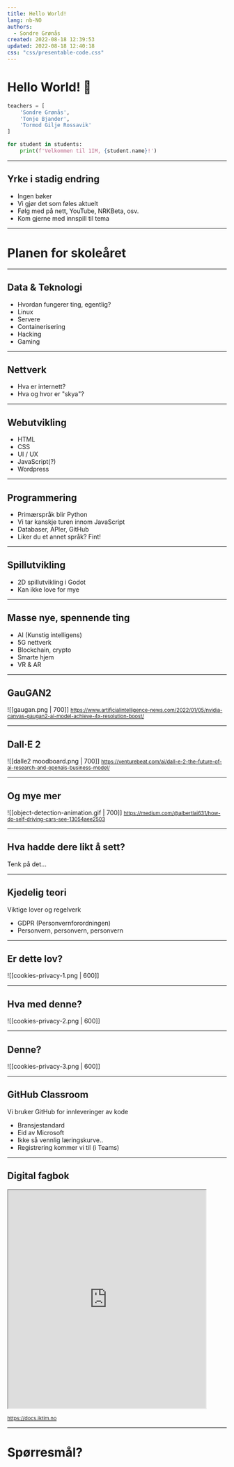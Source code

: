 ```yaml
---
title: Hello World!
lang: nb-NO
authors:
  - Sondre Grønås
created: 2022-08-18 12:39:53
updated: 2022-08-18 12:40:18
css: "css/presentable-code.css"
---
```

# Hello World! 🚀
<!-- slide bg="[[lines-of-code-2653362.png]]"-->
```python
teachers = [
	'Sondre Grønås',
	'Tonje Bjander',
	'Tormod Gilje Rossavik'
]

for student in students:
	print(f'Velkommen til 1IM, {student.name}!')
```

---
## Yrke i stadig endring
- Ingen bøker
- Vi gjør det som føles aktuelt
- Følg med på nett, YouTube, NRKBeta, osv.
- Kom gjerne med innspill til tema

---
# Planen for skoleåret

---
<!-- slide bg="[[black-and-gray-computer-motherboard-2588757.jpeg]]" data-background-opacity=".2" -->
## Data & Teknologi
- Hvordan fungerer ting, egentlig?
- Linux
- Servere
- Containerisering
- Hacking
- Gaming

---
<!-- slide bg="[[network-servers-on-an-enclosure-6466141.jpeg]]" data-background-opacity=".2" -->
## Nettverk
- Hva er internett?
- Hva og hvor er "skya"?

---
<!-- slide bg="[[macbook-pro-displaying-website-version-2-on-table-285814.webp]]" data-background-opacity=".3" -->
## Webutvikling
- HTML
- CSS
- UI / UX
- JavaScript(?)
- Wordpress

---
<!-- slide bg="[[a-person-doing-computer-programming-7988086.jpeg]]" data-background-opacity=".1" -->
## Programmering
- Primærspråk blir Python
- Vi tar kanskje turen innom JavaScript
- Databaser, APIer, GitHub
- Liker du et annet språk? Fint!

---
<!-- slide bg="[[godot-2d-bg.png]]" data-background-opacity=".2" -->
## Spillutvikling
- 2D spillutvikling i Godot
- Kan ikke love for mye

---
<!-- slide bg="[[blue-bright-lights-373543.jpeg]]" data-background-opacity=".1" -->
## Masse nye, spennende ting
- AI (Kunstig intelligens)
- 5G nettverk
- Blockchain, crypto
- Smarte hjem
- VR & AR

---
## GauGAN2
![[gaugan.png | 700]]
<small>https://www.artificialintelligence-news.com/2022/01/05/nvidia-canvas-gaugan2-ai-model-achieve-4x-resolution-boost/</small>

---
## Dall·E 2
![[dalle2 moodboard.png | 700]]
<small>https://venturebeat.com/ai/dall-e-2-the-future-of-ai-research-and-openais-business-model/</small>

---
## Og mye mer
![[object-detection-animation.gif | 700]] 
<small>https://medium.com/@albertlai631/how-do-self-driving-cars-see-13054aee2503</small>

---
## Hva hadde dere likt å sett?
Tenk på det...

---
<!-- slide bg="[[white-caution-cone-on-keyboard-211151.png]]" data-background-opacity=".1" -->
## Kjedelig teori
Viktige lover og regelverk
- GDPR (Personvernforordningen)
- Personvern, personvern, personvern

---
## Er dette lov?
![[cookies-privacy-1.png | 600]]

---
## Hva med denne?
![[cookies-privacy-2.png | 600]]

---
## Denne?
![[cookies-privacy-3.png | 600]]

---
<!-- slide bg="[[github-bg.png]]" -->
## GitHub Classroom
Vi bruker GitHub for innleveringer av kode
- Bransjestandard
- Eid av Microsoft
- Ikke så vennlig læringskurve..
- Registrering kommer vi til (i Teams)

---
## Digital fagbok
<iframe src="https://docs.iktim.no" style="height: 500px; width:90%;"></iframe>

<small>https://docs.iktim.no</small>

---
<!-- slide bg="[[question-mark-on-chalk-board-356079.jpeg]]" data-background-opacity=".3" -->
# Spørresmål?
